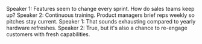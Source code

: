Speaker 1: Features seem to change every sprint. How do sales teams keep up?
Speaker 2: Continuous training. Product managers brief reps weekly so pitches stay current.
Speaker 1: That sounds exhausting compared to yearly hardware refreshes.
Speaker 2: True, but it's also a chance to re-engage customers with fresh capabilities.
